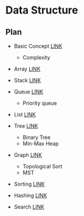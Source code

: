 # Data Structure

## Plan 

- Basic Concept [LINK](https://github.com/sorious77/Study/tree/master/Data%20Structure/1.Basic%20Concept)
  - Complexity
- Array [LINK](https://github.com/sorious77/Study/tree/master/Data%20Structure/2.Array)
- Stack [LINK](https://github.com/sorious77/Study/tree/master/Data%20Structure/3.Stack)
- Queue [LINK](https://github.com/sorious77/Study/tree/master/Data%20Structure/4.Queue)
  - Priority queue
- List [LINK](https://github.com/sorious77/Study/tree/master/Data%20Structure/5.List)
- Tree [LINK](https://github.com/sorious77/Study/tree/master/Data%20Structure/6.Tree)
  - Binary Tree
  - Min-Max Heap
- Graph [LINK](https://github.com/sorious77/Study/tree/master/Data%20Structure/7.Graph)
  - Topological Sort
  - MST
- Sorting [LINK](https://github.com/sorious77/Study/tree/master/Data%20Structure/8.Sorting)
- Hashing [LINK](https://github.com/sorious77/Study/tree/master/Data%20Structure/9.Hashing)

- Search [LINK](https://github.com/sorious77/Study/tree/master/Data%20Structure/10.Search)